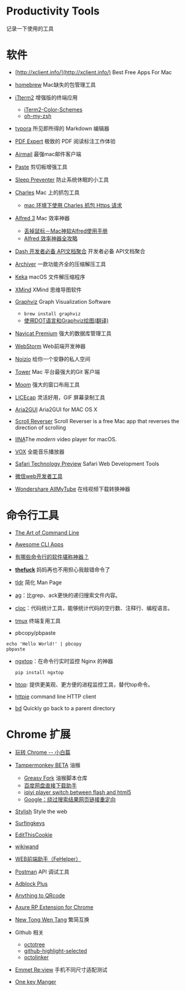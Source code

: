 # Productivity Tools 

记录一下使用的工具



# 软件

+ [http://xclient.info/](http://xclient.info/) Best Free Apps For Mac


+ [homebrew](https://brew.sh/) Mac缺失的包管理工具
+ [iTterm2](http://www.iterm2.com/) 增强版的终端应用
  + [iTerm2-Color-Schemes](https://github.com/mbadolato/iTerm2-Color-Schemes)
  + [oh-my-zsh](http://ohmyz.sh/) 
+ [typora](https://www.typora.io/) 所见即所得的 Markdown 编辑器
+ [PDF Expert](http://xclient.info/s/pdf-expert-for-mac.html)  极致的 PDF 阅读标注工作体验 
+ [Airmail](http://xclient.info/s/airmail.html)  最强mac邮件客户端
+ [Paste](http://xclient.info/s/paste-for-mac.html) 剪切板增强工具 
+ [Sleep Preventer](http://xclient.info/s/sleep-preventer.html) 防止系统休眠的小工具


+ [Charles](http://xclient.info/s/charles.html) Mac 上的抓包工具
   - [mac 环境下使用 Charles 抓包 Https 请求](https://segmentfault.com/a/1190000005070614)


+ [Alfred 3](http://xclient.info/s/alfred.html) Mac 效率神器
  + [丢掉鼠标－Mac神软Alfred使用手册](http://wellsnake.com/jekyll/update/2014/06/15/001/)
  + [Alfred 效率神器全攻略](http://blog.surfacew.com/tool/2016/08/03/Alfred/)


+ [Dash 开发者必备 API文档聚合](http://xclient.info/s/dash.html) 开发者必备 API文档聚合


+ [Archiver](http://xclient.info/s/archiver.html) 一款功能齐全的压缩解压工具
+ [Keka](http://www.kekaosx.com/zh-cn/) macOS 文件解压缩程序
+ [XMind](http://www.xmindchina.net/) XMind 思维导图软件
+ [Graphviz](http://www.graphviz.org/) Graph Visualization Software
  + `brew install graphviz`
  + [使用DOT语言和Graphviz绘图(翻译)](https://casatwy.com/shi-yong-dotyu-yan-he-graphvizhui-tu-fan-yi.html)
+ [Navicat Premium](http://xclient.info/s/navicat-premium.html) 强大的数据库管理工具
+ [WebStorm](http://xclient.info/s/web-storm.html) Web前端开发神器
+ [Noizio](http://xclient.info/s/noizio.html) 给你一个安静的私人空间
+ [Tower](http://xclient.info/s/tower.html)  Mac 平台最强大的Git 客户端
+ [Moom](http://xclient.info/s/moom.html) 强大的窗口布局工具
+ [LICEcap](http://www.cockos.com/licecap/) 灵活好用，GIF 屏幕录制工具
+ [Aria2GUI](https://github.com/yangshun1029/aria2gui) Aria2GUI for MAC OS X
+ [Scroll Reverser](https://pilotmoon.com/scrollreverser/) Scroll Reverser is a free Mac app that reverses the direction of scrolling
+ [IINA](https://lhc70000.github.io/iina/)The *modern* video player for macOS.
+ [VOX](http://xclient.info/s/vox.html) 全能音乐播放器
+ [Safari Technology Preview](https://developer.apple.com/safari/download/) Safari Web Development Tools
+ [微信web开发者工具](https://mp.weixin.qq.com/wiki/10/e5f772f4521da17fa0d7304f68b97d7e.html#Chrome_DevTools)
+ [Wondershare AllMyTube](http://xclient.info/s/wondershare-allmytube.html) 在线视频下载转换神器


# 命令行工具


+ [The Art of Command Line](https://github.com/jlevy/the-art-of-command-line/blob/master/README-zh.md)
+ [Awesome CLI Apps](https://github.com/aharris88/awesome-cli-apps)
+ [有哪些命令行的软件堪称神器？](https://www.zhihu.com/question/59227720)
+ [**thefuck**](https://github.com/nvbn/thefuck) 妈妈再也不用担心我敲错命令了
+ [tldr](https://github.com/tldr-pages/tldr) 简化 Man Page


+ [ag](https://github.com/ggreer/the_silver_searcher)：比grep、ack更快的递归搜索文件内容。


+ [cloc]((https://github.com/AlDanial/cloc))：代码统计工具，能够统计代码的空行数、注释行、编程语言。

+ [tmux](http://cenalulu.github.io/linux/tmux/) 终端复用工具

+ pbcopy/pbpaste
```
echo 'Hello World!' | pbcopy
pbpaste
```

+ [ngxtop](https://github.com/lebinh/ngxtop)：在命令行实时监控 Nginx 的神器

  `pip install ngxtop`

+ [htop](https://hisham.hm/htop/): 提供更美观、更方便的进程监控工具，替代top命令。

+ [httpie](https://httpie.org/) command line HTTP client

+ [bd](https://github.com/vigneshwaranr/bd) Quickly go back to a parent directory

# Chrome 扩展

+ [玩转 Chrome -- 小白篇](https://slides.com/xy2/how-to-use-chrome-01)


+ [Tampermonkey BETA](https://chrome.google.com/webstore/detail/tampermonkey-beta/gcalenpjmijncebpfijmoaglllgpjagf) 油猴
  + [Greasy Fork](https://greasyfork.org/zh-CN) 油猴脚本仓库
  + [百度网盘直接下载助手](https://greasyfork.org/zh-CN/scripts/23635-%E7%99%BE%E5%BA%A6%E7%BD%91%E7%9B%98%E7%9B%B4%E6%8E%A5%E4%B8%8B%E8%BD%BD%E5%8A%A9%E6%89%8B)
  + [iqiyi player switch between flash and html5](https://github.com/gooyie/userscript-iqiyi-player-switch)
  + [Google：绕过搜索结果网页链接重定向](https://greasyfork.org/zh-CN/scripts/14150-google-%E7%BB%95%E8%BF%87%E6%90%9C%E7%B4%A2%E7%BB%93%E6%9E%9C%E7%BD%91%E9%A1%B5%E9%93%BE%E6%8E%A5%E9%87%8D%E5%AE%9A%E5%90%91)
+ [Stylish](https://userstyles.org/) Style the web
+ [Surfingkeys](https://chrome.google.com/webstore/detail/gfbliohnnapiefjpjlpjnehglfpaknnc)
+ [EditThisCookie](http://www.editthiscookie.com/)
+ [wikiwand](http://www.wikiwand.com/) 
+ [WEB前端助手（FeHelper）](https://www.baidufe.com/fehelper)
+ [Postman](https://chrome.google.com/webstore/detail/postman/fhbjgbiflinjbdggehcddcbncdddomop?hl=zh-CN) API 调试工具
+ [Adblock Plus](https://chrome.google.com/webstore/detail/cfhdojbkjhnklbpkdaibdccddilifddb)
+ [Anything to QRcode](https://chrome.google.com/webstore/detail/calkaljlpglgogjfcidhlmmlgjnpmnmf)
+ [Axure RP Extension for Chrome](https://chrome.google.com/webstore/detail/axure-rp-extension-for-ch/dogkpdfcklifaemcdfbildhcofnopogp)
+ [New Tong Wen Tang](https://chrome.google.com/webstore/detail/new-tong-wen-tang/ldmgbgaoglmaiblpnphffibpbfchjaeg) 繁简互换
+ Github 相关
  - [octotree](https://github.com/buunguyen/octotree)  
  - [github-highlight-selected](https://chrome.google.com/webstore/detail/github-highlight-selected/lhiklbgjcblimmjjflobpncgihagcmbj) 
  - [octolinker](https://octolinker.github.io/)
+ [Emmet Re:view](https://chrome.google.com/webstore/detail/emmet-review/epejoicbhllgiimigokgjdoijnpaphdp) 手机不同尺寸适配测试
+ [One key Manger](https://chrome.google.com/webstore/detail/%E4%B8%80%E9%94%AE%E7%AE%A1%E7%90%86/kfjmkgngkgpgjdoealkmmajmmhpnffoj)



